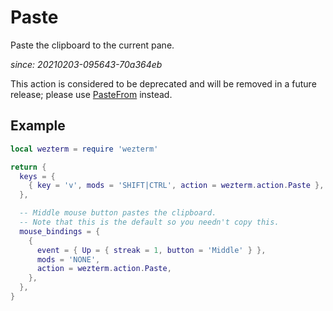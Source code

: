 # Paste

Paste the clipboard to the current pane.

*since: 20210203-095643-70a364eb*

This action is considered to be deprecated and will be removed in
a future release; please use [PasteFrom](PasteFrom.md) instead.

## Example

```lua
local wezterm = require 'wezterm'

return {
  keys = {
    { key = 'v', mods = 'SHIFT|CTRL', action = wezterm.action.Paste },
  },

  -- Middle mouse button pastes the clipboard.
  -- Note that this is the default so you needn't copy this.
  mouse_bindings = {
    {
      event = { Up = { streak = 1, button = 'Middle' } },
      mods = 'NONE',
      action = wezterm.action.Paste,
    },
  },
}
```


